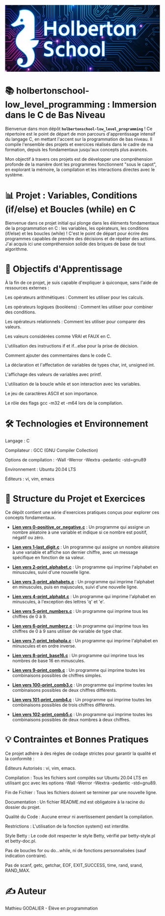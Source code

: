<img src= "https://github.com/Mathieu7483/Aiko78-Photgraphy/blob/main/holberton%20modif.png">

# 📚 holbertonschool-low_level_programming : Immersion dans le C de Bas Niveau

Bienvenue dans mon dépôt **`holbertonschool-low_level_programming`** ! Ce répertoire est le point de départ de mon parcours d'apprentissage intensif du langage C, en mettant l'accent sur la programmation de bas niveau. Il compile l'ensemble des projets et exercices réalisés dans le cadre de ma formation, depuis les fondamentaux jusqu'aux concepts plus avancés.

Mon objectif à travers ces projets est de développer une compréhension profonde de la manière dont les programmes fonctionnent "sous le capot", en explorant la mémoire, la compilation et les interactions directes avec le système.

# 📊 Projet : Variables, Conditions (if/else) et Boucles (while) en C
Bienvenue dans ce projet initial qui plonge dans les éléments fondamentaux de la programmation en C : les variables, les opérateurs, les conditions (if/else) et les boucles (while) ! C'est le point de départ pour écrire des programmes capables de prendre des décisions et de répéter des actions. J'ai acquis ici une compréhension solide des briques de base de tout algorithme.

# 🎯 Objectifs d'Apprentissage
À la fin de ce projet, je suis capable d'expliquer à quiconque, sans l'aide de ressources externes :

Les opérateurs arithmétiques : Comment les utiliser pour les calculs.

Les opérateurs logiques (booléens) : Comment les utiliser pour combiner des conditions.

Les opérateurs relationnels : Comment les utiliser pour comparer des valeurs.

Les valeurs considérées comme VRAI et FAUX en C.

L'utilisation des instructions if et if...else pour la prise de décision.

Comment ajouter des commentaires dans le code C.

La déclaration et l'affectation de variables de types char, int, unsigned int.

L'affichage des valeurs de variables avec printf.

L'utilisation de la boucle while et son interaction avec les variables.

Le jeu de caractères ASCII et son importance.

Le rôle des flags gcc -m32 et -m64 lors de la compilation.

# 🛠️ Technologies et Environnement
Langage : C

Compilateur : GCC (GNU Compiler Collection)

Options de compilation : -Wall -Werror -Wextra -pedantic -std=gnu89

Environnement : Ubuntu 20.04 LTS

Éditeurs : vi, vim, emacs

# 📖 Structure du Projet et Exercices
Ce dépôt contient une série d'exercices pratiques conçus pour explorer ces concepts fondamentaux.

* **[Lien vers 0-positive_or_negative.c](https://github.com/Mathieu7483/holbertonschool-low_level_programming/blob/main/variables_if_else_while/0-positive_or_negative.c)** : Un programme qui assigne un nombre aléatoire à une variable et indique si ce nombre est positif, négatif ou zéro.

* **[Lien vers 1-last_digit.c](https://github.com/Mathieu7483/holbertonschool-low_level_programming/blob/main/variables_if_else_while/1-last_digit.c)** : Un programme qui assigne un nombre aléatoire à une variable et affiche son dernier chiffre, avec un message spécifique en fonction de sa valeur.

* **[Lien vers 2-print_alphabet.c](https://github.com/Mathieu7483/holbertonschool-low_level_programming/blob/main/variables_if_else_while/2-print_alphabet.c)** : Un programme qui imprime l'alphabet en minuscules, suivi d'une nouvelle ligne.

* **[Lien vers 3-print_alphabets.c](https://github.com/Mathieu7483/holbertonschool-low_level_programming/blob/main/variables_if_else_while/3-print_alphabets.c)** : Un programme qui imprime l'alphabet en minuscules, puis en majuscules, suivi d'une nouvelle ligne.

* **[Lien vers 4-print_alphabt.c](https://github.com/Mathieu7483/holbertonschool-low_level_programming/blob/main/variables_if_else_while/4-print_alphabt.c)** : Un programme qui imprime l'alphabet en minuscules, à l'exception des lettres 'q' et 'e'.

* **[Lien vers 5-print_numbers.c](https://github.com/Mathieu7483/holbertonschool-low_level_programming/blob/main/variables_if_else_while/5-print_numbers.c)** : Un programme qui imprime tous les chiffres de 0 à 9.

* **[Lien vers 6-print_numberz.c](https://github.com/Mathieu7483/holbertonschool-low_level_programming/blob/main/variables_if_else_while/6-print_numberz.c)** : Un programme qui imprime tous les chiffres de 0 à 9 sans utiliser de variable de type char.

* **[Lien vers 7-print_tebahpla.c](https://github.com/Mathieu7483/holbertonschool-low_level_programming/blob/main/variables_if_else_while/7-print_tebahpla.c)** : Un programme qui imprime l'alphabet en minuscules et en ordre inverse.

* **[Lien vers 8-print_base16.c](https://github.com/Mathieu7483/holbertonschool-low_level_programming/blob/main/variables_if_else_while/8-print_base16.c)** : Un programme qui imprime tous les nombres de base 16 en minuscules.

* **[Lien vers 9-print_comb.c](https://github.com/Mathieu7483/holbertonschool-low_level_programming/blob/main/variables_if_else_while/9-print_comb.c)** : Un programme qui imprime toutes les combinaisons possibles de chiffres simples.

* **[Lien vers 100-print_comb3.c](https://github.com/Mathieu7483/holbertonschool-low_level_programming/blob/main/variables_if_else_while/100-print_comb3.c)** : Un programme qui imprime toutes les combinaisons possibles de deux chiffres différents.

* **[Lien vers 101-print_comb4.c](https://github.com/Mathieu7483/holbertonschool-low_level_programming/blob/main/variables_if_else_while/101-print_comb4.c)** : Un programme qui imprime toutes les combinaisons possibles de trois chiffres différents.

* **[Lien vers 102-print_comb5.c](https://github.com/Mathieu7483/holbertonschool-low_level_programming/blob/main/variables_if_else_while/102-print_comb5.c)** : Un programme qui imprime toutes les combinaisons possibles de deux nombres à deux chiffres.



# 💡 Contraintes et Bonnes Pratiques
Ce projet adhère à des règles de codage strictes pour garantir la qualité et la conformité :

Éditeurs Autorisés : vi, vim, emacs.

Compilation : Tous les fichiers sont compilés sur Ubuntu 20.04 LTS en utilisant gcc avec les options -Wall -Werror -Wextra -pedantic -std=gnu89.

Fin de Fichier : Tous les fichiers doivent se terminer par une nouvelle ligne.

Documentation : Un fichier README.md est obligatoire à la racine du dossier du projet.

Qualité du Code : Aucune erreur ni avertissement pendant la compilation.

Restrictions : L'utilisation de la fonction system() est interdite.

Style Betty : Le code doit respecter le style Betty, vérifié par betty-style.pl et betty-doc.pl.

Pas de boucles for ou do...while, ni de fonctions personnalisées (sauf indication contraire).

Pas de scanf, getc, getchar, EOF, EXIT_SUCCESS, time, rand, srand, RAND_MAX.


# ✍️ Auteur
Mathieu GODALIER - Élève en programmation
